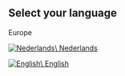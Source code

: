 ## Select your language

Europe

[![Nederlands](https://www.agrifoodhealth.nl/media/1013/nl.png?anchor=center&mode=crop&height=26&rnd=131758679960000000)\\
Nederlands](https://www.agrifoodhealth.nl/nl/)

[![English](https://www.agrifoodhealth.nl/media/1020/uk.png?anchor=center&mode=crop&height=26&rnd=131758680000000000)\\
English](https://www.agrifoodhealth.nl/en/)